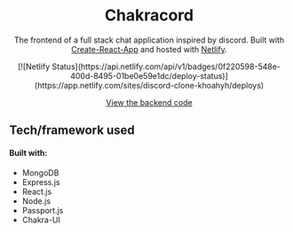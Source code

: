 <h1 align="center">
    Chakracord
</h1>
<p align="center">
    The frontend of a full stack chat application inspired by discord. Built with <a href="https://create-react-app.dev/" target="_blank" rel="noopener noreferrer">Create-React-App</a> and hosted with <a href="https://www.netlify.com/" target="_blank" rel="noopener noreferrer">Netlify</a>.
</p>
<div align="center">
    [![Netlify Status](https://api.netlify.com/api/v1/badges/0f220598-548e-400d-8495-01be0e59e1dc/deploy-status)](https://app.netlify.com/sites/discord-clone-khoahyh/deploys)
</div>
<div align="center">

  [View the backend code](https://github.com/khoaHyh/discord-clone-api)

</div>

## Tech/framework used
#### Built with:
  * MongoDB 
  * Express.js
  * React.js
  * Node.js
  * Passport.js
  * Chakra-UI
